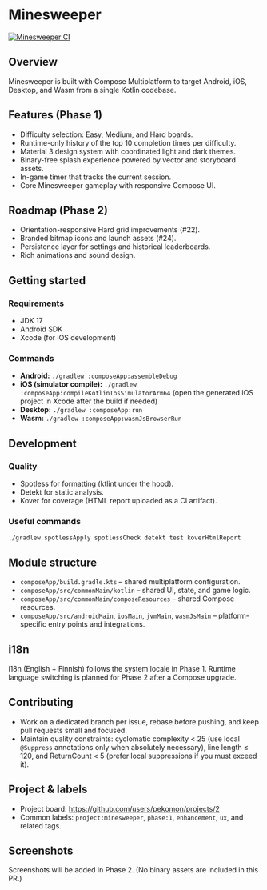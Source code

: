 # Minesweeper

[![Minesweeper CI](https://github.com/pekomon/Compose-Multiplatform-Projects/actions/workflows/minesweeper-ci.yml/badge.svg)](https://github.com/pekomon/Compose-Multiplatform-Projects/actions/workflows/minesweeper-ci.yml)

## Overview
Minesweeper is built with Compose Multiplatform to target Android, iOS, Desktop, and Wasm from a single Kotlin codebase.

## Features (Phase 1)
- Difficulty selection: Easy, Medium, and Hard boards.
- Runtime-only history of the top 10 completion times per difficulty.
- Material 3 design system with coordinated light and dark themes.
- Binary-free splash experience powered by vector and storyboard assets.
- In-game timer that tracks the current session.
- Core Minesweeper gameplay with responsive Compose UI.

## Roadmap (Phase 2)
- Orientation-responsive Hard grid improvements (#22).
- Branded bitmap icons and launch assets (#24).
- Persistence layer for settings and historical leaderboards.
- Rich animations and sound design.

## Getting started
### Requirements
- JDK 17
- Android SDK
- Xcode (for iOS development)

### Commands
- **Android:** `./gradlew :composeApp:assembleDebug`
- **iOS (simulator compile):** `./gradlew :composeApp:compileKotlinIosSimulatorArm64` (open the generated iOS project in Xcode after the build if needed)
- **Desktop:** `./gradlew :composeApp:run`
- **Wasm:** `./gradlew :composeApp:wasmJsBrowserRun`

## Development
### Quality
- Spotless for formatting (ktlint under the hood).
- Detekt for static analysis.
- Kover for coverage (HTML report uploaded as a CI artifact).

### Useful commands
`./gradlew spotlessApply spotlessCheck detekt test koverHtmlReport`

## Module structure
- `composeApp/build.gradle.kts` – shared multiplatform configuration.
- `composeApp/src/commonMain/kotlin` – shared UI, state, and game logic.
- `composeApp/src/commonMain/composeResources` – shared Compose resources.
- `composeApp/src/androidMain`, `iosMain`, `jvmMain`, `wasmJsMain` – platform-specific entry points and integrations.

## i18n
i18n (English + Finnish) follows the system locale in Phase 1. Runtime language switching is planned for Phase 2 after a Compose upgrade.

## Contributing
- Work on a dedicated branch per issue, rebase before pushing, and keep pull requests small and focused.
- Maintain quality constraints: cyclomatic complexity < 25 (use local `@Suppress` annotations only when absolutely necessary), line length ≤ 120, and ReturnCount < 5 (prefer local suppressions if you must exceed it).

## Project & labels
- Project board: https://github.com/users/pekomon/projects/2
- Common labels: `project:minesweeper`, `phase:1`, `enhancement`, `ux`, and related tags.

## Screenshots
Screenshots will be added in Phase 2. (No binary assets are included in this PR.)
